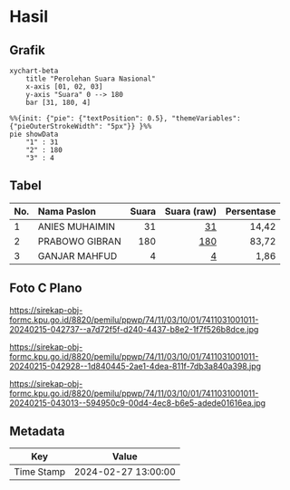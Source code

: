# Hasil

## Grafik

```mermaid
xychart-beta
    title "Perolehan Suara Nasional"
    x-axis [01, 02, 03]
    y-axis "Suara" 0 --> 180
    bar [31, 180, 4]
```

```mermaid
%%{init: {"pie": {"textPosition": 0.5}, "themeVariables": {"pieOuterStrokeWidth": "5px"}} }%%
pie showData
    "1" : 31
    "2" : 180
    "3" : 4
```

## Tabel

| No. | Nama Paslon    | Suara | Suara (raw) | Persentase |
|:--- |:-------------- | -----:| -----------:| ----------:|
| 1   | ANIES MUHAIMIN | 31    | [31][p-1]   | 14,42      |
| 2   | PRABOWO GIBRAN | 180   | [180][p-2]  | 83,72      |
| 3   | GANJAR MAHFUD  | 4     | [4][p-3]    | 1,86       |


[p-1]: https://github.com/gigit-pemilu/pemilu-2024/blob/main/pilpres/hitung-suara/sub/74-sulawesi-tenggara/sub/11-kolaka-timur/sub/03-ladongi/sub/1001-ladongi/sub/011-tps/sub/paslon-1.txt
[p-2]: https://github.com/gigit-pemilu/pemilu-2024/blob/main/pilpres/hitung-suara/sub/74-sulawesi-tenggara/sub/11-kolaka-timur/sub/03-ladongi/sub/1001-ladongi/sub/011-tps/sub/paslon-2.txt
[p-3]: https://github.com/gigit-pemilu/pemilu-2024/blob/main/pilpres/hitung-suara/sub/74-sulawesi-tenggara/sub/11-kolaka-timur/sub/03-ladongi/sub/1001-ladongi/sub/011-tps/sub/paslon-3.txt

## Foto C Plano

https://sirekap-obj-formc.kpu.go.id/8820/pemilu/ppwp/74/11/03/10/01/7411031001011-20240215-042737--a7d72f5f-d240-4437-b8e2-1f7f526b8dce.jpg

https://sirekap-obj-formc.kpu.go.id/8820/pemilu/ppwp/74/11/03/10/01/7411031001011-20240215-042928--1d840445-2ae1-4dea-811f-7db3a840a398.jpg

https://sirekap-obj-formc.kpu.go.id/8820/pemilu/ppwp/74/11/03/10/01/7411031001011-20240215-043013--594950c9-00d4-4ec8-b6e5-adede01616ea.jpg


## Metadata

| Key        | Value               |
| ---------- | ------------------- |
| Time Stamp | 2024-02-27 13:00:00 |



